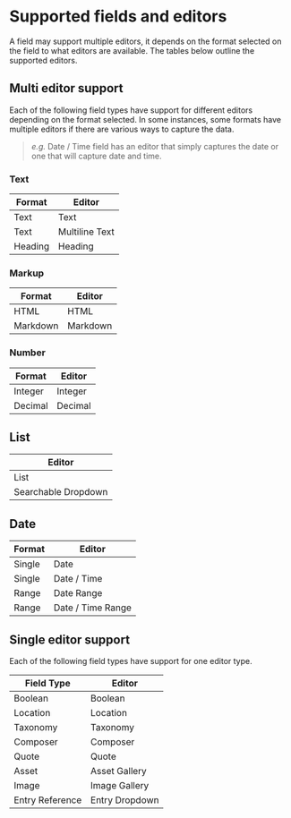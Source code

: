# Supported fields and editors
A field may support multiple editors, it depends on the format selected on the field to what editors are available. The tables below outline the supported editors.

## Multi editor support
Each of the following field types have support for different editors depending on the format selected. In some instances, some formats have multiple editors if there are various ways to capture the data. 

> *e.g.* Date / Time field has an editor that simply captures the date or one that will capture date and time.

### Text
| Format   | Editor              |
| -------- | ------------------- |
| Text     | Text                |
| Text     | Multiline Text      |
| Heading  | Heading             |

### Markup
| Format   | Editor              |
| -------- | ------------------- |
| HTML     | HTML                |
| Markdown | Markdown            |

### Number
| Format   | Editor              |
| -------- | ------------------- |
| Integer  | Integer             |
| Decimal  | Decimal             |

## List
| Editor              |
| ------------------- |
| List                |
| Searchable Dropdown |

## Date
| Format   | Editor              |
| -------- | ------------------- |
| Single   | Date                |
| Single   | Date / Time         |
| Range    | Date Range          |
| Range    | Date / Time Range   |

## Single editor support
Each of the following field types have support for one editor type.

| Field Type      | Editor              |
| --------------- | ------------------- |
| Boolean         | Boolean             |
| Location        | Location            |
| Taxonomy        | Taxonomy            |
| Composer        | Composer            |
| Quote           | Quote               |
| Asset           | Asset Gallery       |
| Image           | Image Gallery       |
| Entry Reference | Entry Dropdown      |


